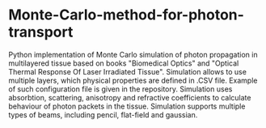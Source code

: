 # Monte-Carlo-method-for-photon-transport
Python implementation of Monte Carlo simulation of photon propagation in multilayered tissue based on books "Biomedical Optics" and "Optical Thermal Response Of Laser Irradiated Tissue". 
Simulation allows to use multiple layers, which physical properties are defined in .CSV file. Example of such configuration file is given in the repository. Simulation uses absorbtion, scattering, anisotropy and refractive coefficients to calculate behaviour of photon packets in the tissue. Simulation supports multiple types of beams, including pencil, flat-field and gaussian. 

